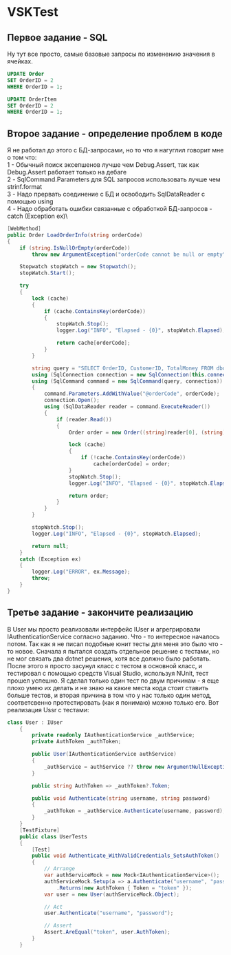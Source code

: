 # VSKTest
## Первое задание - SQL
Ну тут все просто, самые базовые запросы по изменению значения в ячейках.
```sql
UPDATE Order
SET OrderID = 2
WHERE OrderID = 1;

UPDATE OrderItem
SET OrderID = 2
WHERE OrderID = 1;
```
## Второе задание - определение проблем в коде

Я не работал до этого с БД-запросами, но то что я нагуглил говорит мне о том что:\
1 - Обычный поиск эксепшенов лучше чем Debug.Assert, так как Debug.Assert работает только на дебаге\
2 - SqlCommand.Parameters для SQL запросов использовать лучше чем strinf.format\
3 - Надо прервать соединение с БД и освободить SqlDataReader с помощью using\
4 - Надо обработать ошибки связанные с обработкой БД-запросов - catch (Exception ex)\
```csharp
[WebMethod]
public Order LoadOrderInfo(string orderCode)
{
    if (string.IsNullOrEmpty(orderCode))
        throw new ArgumentException("orderCode cannot be null or empty", nameof(orderCode));

    Stopwatch stopWatch = new Stopwatch();
    stopWatch.Start();

    try
    {
        lock (cache)
        {
            if (cache.ContainsKey(orderCode))
            {
                stopWatch.Stop();
                logger.Log("INFO", "Elapsed - {0}", stopWatch.Elapsed);

                return cache[orderCode];
            }
        }

        string query = "SELECT OrderID, CustomerID, TotalMoney FROM dbo.Orders where OrderCode=@orderCode";
        using (SqlConnection connection = new SqlConnection(this.connectionString))
        using (SqlCommand command = new SqlCommand(query, connection))
        {
            command.Parameters.AddWithValue("@orderCode", orderCode);
            connection.Open();
            using (SqlDataReader reader = command.ExecuteReader())
            {
                if (reader.Read())
                {
                    Order order = new Order((string)reader[0], (string)reader[1], (int)reader[2]);

                    lock (cache)
                    {
                        if (!cache.ContainsKey(orderCode))
                            cache[orderCode] = order;
                    }
                    stopWatch.Stop();
                    logger.Log("INFO", "Elapsed - {0}", stopWatch.Elapsed);

                    return order;
                }
            }
        }

        stopWatch.Stop();
        logger.Log("INFO", "Elapsed - {0}", stopWatch.Elapsed);

        return null;
    }
    catch (Exception ex)
    {
        logger.Log("ERROR", ex.Message);
        throw;
    }
}
```
## Третье задание - закончите реализацию
В User мы просто реализовали интерфейс IUser и агрегрировали  IAuthenticationService согласно заданию. Что - то интересное началось потом. Так как я не писал подобные юнит тесты для меня это было что - то новое. Сначала я пытался создать отдельное решение с тестами, но не мог связать два dotnet решения, хотя все должно было работать. После этого я просто засунул класс с тестом в основной класс, и тестировал с помощью средств Visual Studio, используя NUnit, тест прошел успешно. Я сделал только один тест по двум причинам - я еще плохо умею их делать и не знаю на какие места кода стоит ставить больше тестов, и вторая причина в том что у нас только один метод, соответсвенно протестировать (как я понимаю) можно только его.
Вот реализация Ussr с тестами:
```csharp
class User : IUser
    {
        private readonly IAuthenticationService _authService;
        private AuthToken _authToken;

        public User(IAuthenticationService authService)
        {
            _authService = authService ?? throw new ArgumentNullException(nameof(authService));
        }

        public string AuthToken => _authToken?.Token;

        public void Authenticate(string username, string password)
        {
            _authToken = _authService.Authenticate(username, password);
        }
    }
    [TestFixture]
    public class UserTests
    {
        [Test]
        public void Authenticate_WithValidCredentials_SetsAuthToken()
        {
            // Arrange
            var authServiceMock = new Mock<IAuthenticationService>();
            authServiceMock.Setup(a => a.Authenticate("username", "password"))
                .Returns(new AuthToken { Token = "token" });
            var user = new User(authServiceMock.Object);

            // Act
            user.Authenticate("username", "password");

            // Assert
            Assert.AreEqual("token", user.AuthToken);
        }
    }
```
